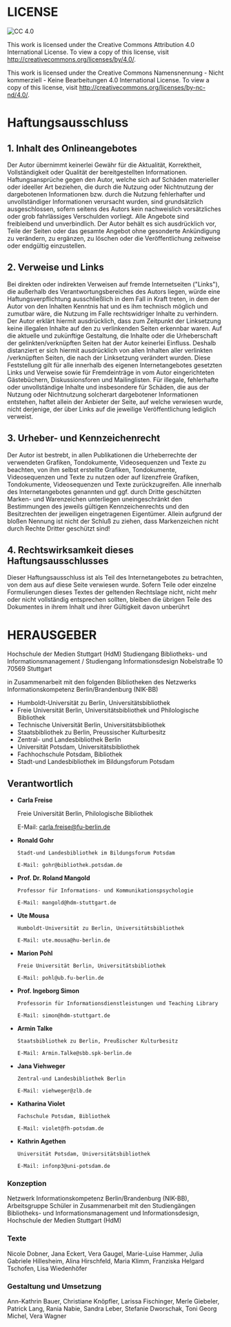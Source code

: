 # LICENSE

![CC 4.0](http://mirrors.creativecommons.org/presskit/buttons/88x31/png/by-nc-nd.png)

This work is licensed under the Creative Commons Attribution 4.0 International License. To view a copy of this license, visit http://creativecommons.org/licenses/by/4.0/.

This work is licensed under the Creative Commons Namensnennung - Nicht kommerziell - Keine Bearbeitungen 4.0 International License. To view a copy of this license, visit http://creativecommons.org/licenses/by-nc-nd/4.0/.

# Haftungsausschluss


## 1. Inhalt des Onlineangebotes
Der Autor übernimmt keinerlei Gewähr für die Aktualität, Korrektheit, Vollständigkeit oder Qualität der bereitgestellten Informationen. Haftungsansprüche gegen den Autor, welche sich auf Schäden materieller oder ideeller Art beziehen, die durch die Nutzung oder Nichtnutzung der dargebotenen Informationen bzw. durch die Nutzung fehlerhafter und unvollständiger Informationen verursacht wurden, sind grundsätzlich ausgeschlossen, sofern seitens des Autors kein nachweislich vorsätzliches oder grob fahrlässiges Verschulden vorliegt. Alle Angebote sind freibleibend und unverbindlich. Der Autor behält es sich ausdrücklich vor, Teile der Seiten oder das gesamte Angebot ohne gesonderte Ankündigung zu verändern, zu ergänzen, zu löschen oder die Veröffentlichung zeitweise oder endgültig einzustellen.

## 2. Verweise und Links
Bei direkten oder indirekten Verweisen auf fremde Internetseiten ("Links"), die außerhalb des Verantwortungsbereiches des Autors liegen, würde eine Haftungsverpflichtung ausschließlich in dem Fall in Kraft treten, in dem der Autor von den Inhalten Kenntnis hat und es ihm technisch möglich und zumutbar wäre, die Nutzung im Falle rechtswidriger Inhalte zu verhindern. Der Autor erklärt hiermit ausdrücklich, dass zum Zeitpunkt der Linksetzung keine illegalen Inhalte auf den zu verlinkenden Seiten erkennbar waren. Auf die aktuelle und zukünftige Gestaltung, die Inhalte oder die Urheberschaft der gelinkten/verknüpften Seiten hat der Autor keinerlei Einfluss. Deshalb distanziert er sich hiermit ausdrücklich von allen Inhalten aller verlinkten /verknüpften Seiten, die nach der Linksetzung verändert wurden. Diese Feststellung gilt für alle innerhalb des eigenen Internetangebotes gesetzten Links und Verweise sowie für Fremdeinträge in vom Autor eingerichteten Gästebüchern, Diskussionsforen und Mailinglisten. Für illegale, fehlerhafte oder unvollständige Inhalte und insbesondere für Schäden, die aus der Nutzung oder Nichtnutzung solcherart dargebotener Informationen entstehen, haftet allein der Anbieter der Seite, auf welche verwiesen wurde, nicht derjenige, der über Links auf die jeweilige Veröffentlichung lediglich verweist.

## 3. Urheber- und Kennzeichenrecht
Der Autor ist bestrebt, in allen Publikationen die Urheberrechte der verwendeten Grafiken, Tondokumente, Videosequenzen und Texte zu beachten, von ihm selbst erstellte Grafiken, Tondokumente, Videosequenzen und Texte zu nutzen oder auf lizenzfreie Grafiken, Tondokumente, Videosequenzen und Texte zurückzugreifen. Alle innerhalb des Internetangebotes genannten und ggf. durch Dritte geschützten Marken- und Warenzeichen unterliegen uneingeschränkt den Bestimmungen des jeweils gültigen Kennzeichenrechts und den Besitzrechten der jeweiligen eingetragenen Eigentümer. Allein aufgrund der bloßen Nennung ist nicht der Schluß zu ziehen, dass Markenzeichen nicht durch Rechte Dritter geschützt sind!

## 4. Rechtswirksamkeit dieses Haftungsausschlusses
Dieser Haftungsausschluss ist als Teil des Internetangebotes zu betrachten, von dem aus auf diese Seite verwiesen wurde.
Sofern Teile oder einzelne Formulierungen dieses Textes der geltenden Rechtslage nicht, nicht mehr oder nicht vollständig entsprechen sollten, bleiben die übrigen Teile des Dokumentes in ihrem Inhalt und ihrer Gültigkeit davon unberührt

# HERAUSGEBER
Hochschule der Medien Stuttgart (HdM) 
Studiengang Bibliotheks- und Informationsmanagement / 
Studiengang Informationsdesign 
Nobelstraße 10 
70569 Stuttgart

in Zusammenarbeit mit den folgenden Bibliotheken des Netzwerks Informationskompetenz Berlin/Brandenburg (NIK-BB)

* Humboldt-Universität zu Berlin, Universitätsbibliothek
* Freie Universität Berlin, Universitätsbibliothek und Philologische Bibliothek
* Technische Universität Berlin, Universitätsbibliothek
* Staatsbibliothek zu Berlin, Preussischer Kulturbesitz
* Zentral- und Landesbibliothek Berlin
* Universität Potsdam, Universitätsbibliothek
* Fachhochschule Potsdam, Bibliothek
* Stadt-und Landesbibliothek im Bildungsforum Potsdam

## Verantwortlich

- **Carla Freise**

    Freie Universität Berlin, Philologische Bibliothek

    E-Mail: carla.freise@fu-berlin.de

- **Ronald Gohr**

      Stadt-und Landesbibliothek im Bildungsforum Potsdam

      E-Mail: gohr@bibliothek.potsdam.de

- **Prof. Dr. Roland Mangold**

      Professor für Informations- und Kommunikationspsychologie 

      E-Mail: mangold@hdm-stuttgart.de

- **Ute Mousa**

      Humboldt-Universität zu Berlin, Universitätsbibliothek 

      E-Mail: ute.mousa@hu-berlin.de

- **Marion Pohl**

      Freie Universität Berlin, Universitätsbibliothek 

      E-Mail: pohl@ub.fu-berlin.de

- **Prof. Ingeborg Simon**

      Professorin für Informationsdienstleistungen und Teaching Library 

      E-Mail: simon@hdm-stuttgart.de

- **Armin Talke**

      Staatsbibliothek zu Berlin, Preußischer Kulturbesitz 

      E-Mail: Armin.Talke@sbb.spk-berlin.de

- **Jana Viehweger**

      Zentral-und Landesbibliothek Berlin 

      E-Mail: viehweger@zlb.de

- **Katharina Violet**

      Fachschule Potsdam, Bibliothek 

      E-Mail: violet@fh-potsdam.de

- **Kathrin Agethen**

      Universität Potsdam, Universitätsbibliothek 

      E-Mail: infonp3@uni-potsdam.de

### Konzeption

Netzwerk Informationskompetenz Berlin/Brandenburg (NIK-BB), 
Arbeitsgruppe Schüler in Zusammenarbeit mit den Studiengängen 
Bibliotheks- und Informationsmanagement und Informationsdesign, 
Hochschule der Medien Stuttgart (HdM)

### Texte

Nicole Dobner, Jana Eckert, Vera Gaugel, Marie-Luise Hammer, Julia Gabriele Hillesheim, Alina Hirschfeld, Maria Klimm, Franziska Helgard Tschofen, Lisa Wiedenhöfer

### Gestaltung und Umsetzung

Ann-Kathrin Bauer, Christiane Knöpfler, Larissa Fischinger, Merle Giebeler, Patrick Lang, Rania Nabie, Sandra Leber, Stefanie Dworschak, Toni Georg Michel, Vera Wagner
